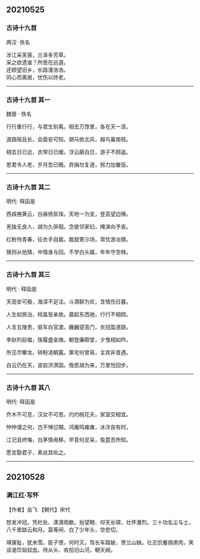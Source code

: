 ## 20210525

### 古诗十九首
两汉· 佚名

涉江采芙蓉，兰泽多芳草。  
采之欲遗谁？所思在远道。  
还顾望旧乡，长路漫浩浩。  
同心而离居，忧伤以终老。

---

### 古诗十九首 其一
魏晋 · 佚名

行行重行行，与君生别离。相去万馀里，各在天一涯。

道路阻且长，会面安可知。胡马依北风，越鸟巢南枝。

相去日已远，衣带日已缓。浮云蔽白日，游子不顾返。

思君令人老，岁月忽已晚。弃捐勿复道，努力加餐饭。

--- 
### 古诗十九首 其二

明代· 释函是

西猋捲黄云，白昼扬氛埃。天地一为变，登高望边陲。

羌独无良人，胡为久徘徊。念彼邻家妇，掩涕向予哀。

红粉怜青春，征衣手自裁。裁就寄沙场，常忧游冶猜。

猜则从他猜，中情谁与回。不学白头媪，年年守空帏。

---

### 古诗十九首 其三

明代 · 释函是

天高安可极，海深不足注。斗酒聊为欢，含情伤日暮。

人生如旅泊，倾盖皆亲故。晨起东西驰，行行不相顾。

人言五陵贵，驱车向官渡。巍巍望高门，衣冠盈道路。

李赵列前楹，珠履盛金赂。朝登廉颇堂，夕曳相如阼。

所见尽攀龙，转盼浥朝露。第宅何曾易，主宾非昔遇。

白云仍在天，波宕洪溟固。俛思胡为来，万里怆回步。

---

### 古诗十九首 其八

明代· 释函是

乔木不可息，汉女不可思。灼灼桃花夭，家室交相宜。

忡忡谓之何，岂不惮愆期。鸿雁鸣雍雍，冰泮良有时。

江汜且终悔，白茅慎毋移。芣苢何足采，兔罝吾所知。

愿言勖君子，素丝其纰之。

---

## 20210528
### 满江红·写怀
【作者】岳飞 【朝代】宋代

怒发冲冠，凭栏处、潇潇雨歇。抬望眼、仰天长啸，壮怀激烈。三十功名尘与土，八千里路云和月。莫等闲、白了少年头，空悲切。

靖康耻，犹未雪。臣子恨，何时灭。驾长车踏破，贺兰山缺。壮志饥餐胡虏肉，笑谈渴饮匈奴血。待从头、收拾旧山河，朝天阙。